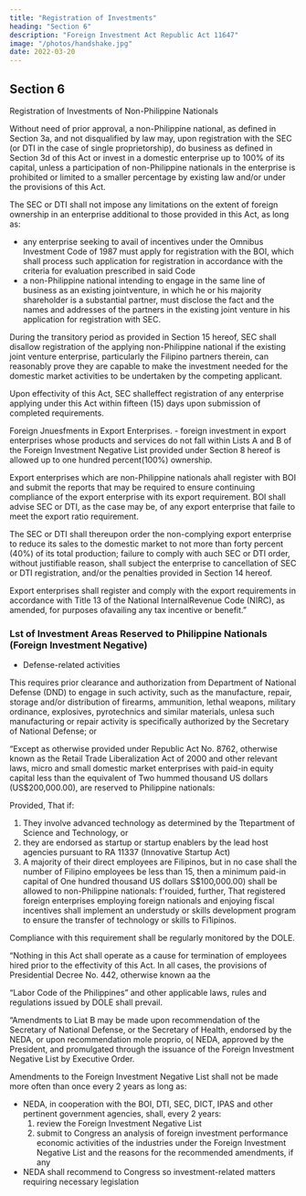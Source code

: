 ```yaml
---
title: "Registration of Investments"
heading: "Section 6"
description: "Foreign Investment Act Republic Act 11647"
image: "/photos/handshake.jpg"
date: 2022-03-20
---
```


## Section 6 

<!--  Section 5 of R. A. No. 7042, as amended, i8 hereby amended to read as follows: -->

Registration of Investments of Non-Philippine Nationals

Without need of prior approval, a non-Philippine national, as defined in Section 3a, and not disqualified by law may, upon registration with the SEC (or DTI in the case of single proprietorship), do business as defined in Section 3d of this Act or invest in a domestic enterprise up to 100% of its capital, unless a participation of non-Philippine nationals in the enterprise is prohibited or limited to a smaller percentage by existing law and/or under the provisions of this Act. 

The SEC or DTI shall not impose any limitations on the extent of foreign ownership in an enterprise additional to those provided in this Act, as long as:
- any enterprise seeking to avail of incentives under the Omnibus Investment Code of 1987 must apply for registration with the BOI, which shall process such application for registration in accordance with the criteria for evaluation prescribed in said Code
- a non-Philippine national intending to engage in the same line of business as an existing jointventure, in which he or his majority shareholder is a substantial partner, must disclose the fact and the names and addresses of the partners in the existing joint venture in his application for registration with SEC.

During the transitory period as provided in Section 15 hereof, SEC shall disallow registration of the applying non-Philippine national if the existing joint venture enterprise, particularly the Filipino  partners therein, can reasonably prove they are capable to make the investment needed for the domestic market activities to be undertaken by the competing applicant. 

Upon effectivity of this Act, SEC shalleffect registration of any enterprise applying under this Act within fifteen (15)  days upon submission of completed requirements.

Foreign Jnuesfments in Export Enterprises. - foreign investment in export enterprises  whose products and services do not fall within Lists A and B of the Foreign Investment Negative List provided under Section 8 hereof is allowed up to one hundred percent(100%) ownership.

Export enterprises which are non-Philippine nationals ahall register with BOI and submit the reports that may be required to ensure continuing compliance of the export enterprise with its export requirement. BOI shall advise SEC or DTI, as the case may be, of any export enterprise that faile to meet the export ratio requirement. 

The SEC or DTI shall thereupon order the non-complying export enterprise to reduce its sales to the domestic market to not more than forty percent (40%) of its total production; failure to comply with auch SEC or DTI order, without justifiable reason, shall subject the enterprise to cancellation of SEC or DTI registration, and/or the penalties provided in Section 14 hereof.

Export enterprises shall register and comply with the export requirements in accordance with Title 13 of the National InternalRevenue Code (NIRC), as amended, for purposes ofavailing any tax incentive or benefit.”


### Lst of Investment Areas Reserved to Philippine Nationals (Foreign Investment Negative)

- Defense-related activities

This requires prior clearance and authorization from Department of National Defense (DND) to engage in such activity, such as the manufacture, repair, storage and/or distribution of firearms, ammunition, lethal weapons, military ordinance, 
explosives, pyrotechnics and similar materials, unlesa such manufacturing or repair activity is 
specifically authorized by the Secretary of National Defense; or

“Except as otherwise provided under Republic Act No. 8762, otherwise known as the Retail Trade Liberalization Act of 2000 and other relevant laws, micro and small domestic market enterprises  with paid-in equity capital less than the equivalent of Two hummed thousand US dollars  (US$200,000.00), are reserved to Philippine nationals: 

Provided, That if:

1. They involve advanced technology as determined by the Ttepartment of Science and Technology, or
2. they are endorsed as startup or startup enablers by the lead host agencies pursuant to RA 11337 (Innovative Startup Act)
3. A majority of their direct employees are Filipinos, but in no case shall the number of Filipino employees be less than 15, then a minimum paid-in capital of One hundred thousand US dollars S$100,000.00) shall be allowed to non-Philippine nationals: f'rouided, further, That registered foreign enterprises  employing foreign nationals and enjoying fiscal incentives shall implement an understudy or skills  development program to ensure the transfer of technology or skills to Fi1ipinos. 

Compliance with  this requirement shall be regularly monitored by the DOLE.

“Nothing in this Act shall operate as a cause for termination of employees hired prior to the  effectivity of this Act. In all cases, the provisions of Presidential Decree No. 442, otherwise known aa the

“Labor Code of the Philippines” and other applicable laws, rules and regulations issued by DOLE 
shall prevail.

“Amendments to Liat B may be made upon recommendation of the Secretary of National Defense, or the 
Secretary of Health, endorsed by the NEDA, or upon recommendation mole proprio, o( NEDA, approved 
by the President, and promulgated through the issuance of the Foreign Investment Negative List by 
Executive Order.

Amendments to the Foreign Investment Negative List shall not be made more often than once every 2 years as long as:
- NEDA, in cooperation with the BOI, DTI, SEC, DICT, IPAS and other pertinent government agencies, shall, every 2 years:
  1. review the  Foreign Investment Negative List
  2. submit to Congress an analysis of foreign investment performance economic activities of the industries under the Foreign Investment Negative List and the reasons for the recommended amendments, if any
- NEDA shall recommend to Congress so investment-related matters requiring necessary legislation
